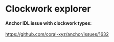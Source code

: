 
# Clockwork explorer

#### Anchor IDL issue with clockwork types:
https://github.com/coral-xyz/anchor/issues/1632

